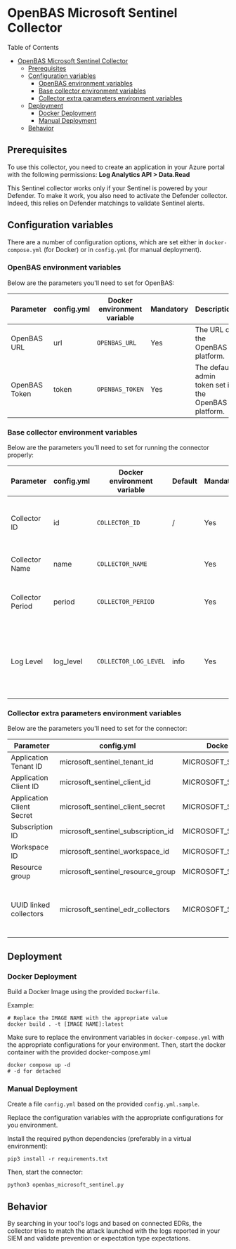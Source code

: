 # OpenBAS Microsoft Sentinel Collector

Table of Contents

- [OpenBAS Microsoft Sentinel Collector](#openbas-microsoft-sentinel-collector)
    - [Prerequisites](#prerequisites)
    - [Configuration variables](#configuration-variables)
        - [OpenBAS environment variables](#openbas-environment-variables)
        - [Base collector environment variables](#base-collector-environment-variables)
        - [Collector extra parameters environment variables](#collector-extra-parameters-environment-variables)
    - [Deployment](#deployment)
        - [Docker Deployment](#docker-deployment)
        - [Manual Deployment](#manual-deployment)
    - [Behavior](#behavior)

## Prerequisites

To use this collector, you need to create an application in your Azure portal with the following permissions:
**Log Analytics API > Data.Read**

This Sentinel collector works only if your Sentinel is powered by your Defender. To make it work, you also need to
activate the Defender collector.
Indeed, this relies on Defender matchings to validate Sentinel alerts.

## Configuration variables

There are a number of configuration options, which are set either in `docker-compose.yml` (for Docker) or
in `config.yml` (for manual deployment).

### OpenBAS environment variables

Below are the parameters you'll need to set for OpenBAS:

| Parameter     | config.yml | Docker environment variable | Mandatory | Description                                          |
|---------------|------------|-----------------------------|-----------|------------------------------------------------------|
| OpenBAS URL   | url        | `OPENBAS_URL`               | Yes       | The URL of the OpenBAS platform.                     |
| OpenBAS Token | token      | `OPENBAS_TOKEN`             | Yes       | The default admin token set in the OpenBAS platform. |

### Base collector environment variables

Below are the parameters you'll need to set for running the connector properly:

| Parameter        | config.yml | Docker environment variable | Default | Mandatory | Description                                                                            |
|------------------|------------|-----------------------------|---------|-----------|----------------------------------------------------------------------------------------|
| Collector ID     | id         | `COLLECTOR_ID`              | /       | Yes       | A unique `UUIDv4` identifier for this collector instance.                              |
| Collector Name   | name       | `COLLECTOR_NAME`            |         | Yes       | Name of the collector.                                                                 |
| Collector Period | period     | `COLLECTOR_PERIOD`          |         | Yes       | The time interval at which your collector will run.                                    |
| Log Level        | log_level  | `COLLECTOR_LOG_LEVEL`       | info    | Yes       | Determines the verbosity of the logs. Options are `debug`, `info`, `warn`, or `error`. |

### Collector extra parameters environment variables

Below are the parameters you'll need to set for the connector:

| Parameter                 | config.yml                         | Docker environment variable        | Default | Mandatory | Description                                        |
|---------------------------|------------------------------------|------------------------------------|---------|-----------|----------------------------------------------------|
| Application Tenant ID     | microsoft_sentinel_tenant_id       | MICROSOFT_SENTINEL_TENANT_ID       |         | Yes       |                                                    |
| Application Client ID     | microsoft_sentinel_client_id       | MICROSOFT_SENTINEL_CLIENT_ID       |         | Yes       |                                                    |
| Application Client Secret | microsoft_sentinel_client_secret   | MICROSOFT_SENTINEL_CLIENT_SECRET   |         | Yes       |                                                    |
| Subscription ID           | microsoft_sentinel_subscription_id | MICROSOFT_SENTINEL_SUBSCRIPTION_ID |         | Yes       |                                                    |
| Workspace ID              | microsoft_sentinel_workspace_id    | MICROSOFT_SENTINEL_WORKSPACE_ID    |         | Yes       |                                                    |
| Resource group            | microsoft_sentinel_resource_group  | MICROSOFT_SENTINEL_RESOURCE_GROUP  |         | Yes       |                                                    |
| UUID linked collectors    | microsoft_sentinel_edr_collectors  | MICROSOFT_SENTINEL_EDR_COLLECTORS  |         | Yes       | List of collector EDR link to your collector SIEM. |

## Deployment

### Docker Deployment

Build a Docker Image using the provided `Dockerfile`.

Example:

```shell
# Replace the IMAGE NAME with the appropriate value
docker build . -t [IMAGE NAME]:latest
```

Make sure to replace the environment variables in `docker-compose.yml` with the appropriate configurations for your
environment. Then, start the docker container with the provided docker-compose.yml

```shell
docker compose up -d
# -d for detached
```

### Manual Deployment

Create a file `config.yml` based on the provided `config.yml.sample`.

Replace the configuration variables with the appropriate configurations for
you environment.

Install the required python dependencies (preferably in a virtual environment):

```shell
pip3 install -r requirements.txt
```

Then, start the connector:

```shell
python3 openbas_microsoft_sentinel.py
```

## Behavior

By searching in your tool's logs and based on connected EDRs, the collector tries to match the attack launched with the
logs reported in your SIEM and validate prevention or expectation type expectations.
